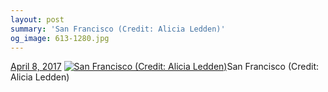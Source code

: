 ```yaml
---
layout: post
summary: 'San Francisco (Credit: Alicia Ledden)'
og_image: 613-1280.jpg
---
```


<p>
  <time><a href="/613">April 8, 2017</a></time>
  <a href="/613"><img src="{{ site.assets_url }}/613-640.jpg" srcset="{{ site.assets_url }}/613-320.jpg 320w, {{ site.assets_url }}/613-640.jpg 640w, {{ site.assets_url }}/613-960.jpg 960w, {{ site.assets_url }}/613-1280.jpg 1280w" sizes="(min-width: 700px) 50vw, calc(100vw - 2rem)" alt="San Francisco (Credit: Alicia Ledden)" /></a><span>San Francisco (Credit: Alicia Ledden)</span>
</p>
